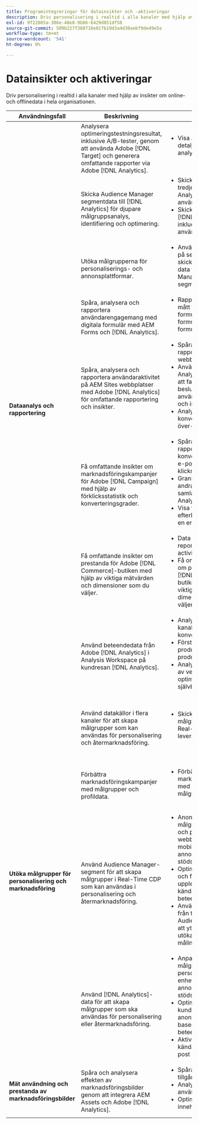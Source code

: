 ```yaml
---
title: Programintegreringar för datainsikter och -aktiveringar
description: Driv personalisering i realtid i alla kanaler med hjälp av insikter om online- och offlinedata i hela organisationen.
exl-id: 9f22085a-306e-48e8-9b86-6429d851df58
source-git-commit: 509b227f360718e81fb19d3a4d30aebf9de49e5a
workflow-type: tm+mt
source-wordcount: '541'
ht-degree: 0%

---
```


# Datainsikter och aktiveringar

Driv personalisering i realtid i alla kanaler med hjälp av insikter om online- och offlinedata i hela organisationen.

<table>

<thead>
    <tr>
      <th>Användningsfall</th>
      <th>Beskrivning</th>
      <th>Exempel</th>
      <th>Program</th>
    </tr>
  </thead>

<tbody>
  <!--  ROW 2  -->
 <tr>
   <td rowspan="8"><b>Dataanalys och rapportering</b></td>

<!--  ROW 2a  -->
<td>Analysera optimeringstestningsresultat, inklusive A/B-tester, genom att använda Adobe [!DNL Target] och generera omfattande rapporter via Adobe [!DNL Analytics].</td>
   <td><ul style="margin-top: 0;">
        <li>Visa A/B-testresultat i detaljerade analysrapporter.</li>
       </ul></td>
   <td><a href="../integrations-between-applications/target/target-analytics.md" target="_blank" rel="noopener noreferrer">[!DNL Target] och [!DNL Analytics]</a></td>
  </tr>

<!--  ROW 2b  -->
<tr>
   <td>Skicka Audience Manager segmentdata till [!DNL Analytics] för djupare målgruppsanalys, identifiering och optimering.</td>
    <td><ul style="margin-top: 0;">
        <li>Skicka segmentdata från tredje part till [!DNL Analytics] för djupare användaranalys.</li>
        <li>Skicka CRM-data till [!DNL Analytics] för inkludering i användaranalys.</li>
       </ul></td>
   <td><a href="../integrations-between-applications/aam/aam-analytics.md" target="_blank" rel="noopener noreferrer">Audience Manager och [!DNL Analytics]</a></td>
 </tr>

<!--  ROW 2c -->
<tr>
   <td>Utöka målgrupperna för personaliserings- och annonsplattformar.</td>
    <td><ul style="margin-top: 0;">
        <li>Använd vidarebefordran på serversidan för att skicka [!DNL Analytics]-data till Audience Manager för att skapa segment.</li>
       </ul></td>
   <td><a href="../integrations-between-applications/aam/aam-analytics.md" target="_blank" rel="noopener noreferrer">Audience Manager och [!DNL Analytics]</a></td>
 </tr>

<!--  ROW 2d  -->
<tr>
   <td>Spåra, analysera och rapportera användarengagemang med digitala formulär med AEM Forms och [!DNL Analytics]. </td>
   <td><ul style="margin-top: 0;">
        <li>Rapportera mått och mått för inskickning av formulär, inklusive ifyllda formulärfält och formulärfält med fel.</li>
       </ul></td>
   <td><a href="../integrations-between-applications/experience-manager/experience-manager-analytics.md" target="_blank" rel="noopener noreferrer">AEM Forms och [!DNL Analytics]</a></td>
 </tr>

<!--  ROW 2e  -->
<tr>
   <td>Spåra, analysera och rapportera användaraktivitet på AEM Sites webbplatser med Adobe [!DNL Analytics] för omfattande rapportering och insikter.</td>
   <td><ul style="margin-top: 0;">
        <li>Spåra, analysera och rapportera nyckeltal för webbplatssidor.</li>
        <li>Använd [!DNL Analytics]-rapporter för att fatta datadrivna beslut för användarupplevelsen och innehållsstrategin.</li>
        <li>Analysera konverteringsbanor för över- och underkanter.</li>
       </ul></td>
   <td><a href="../integrations-between-applications/experience-manager/experience-manager-analytics.md" target="_blank" rel="noopener noreferrer">AEM Sites och [!DNL Analytics]</a></td>
 </tr>

<!--  ROW 2f  -->
<tr>
   <td>Få omfattande insikter om marknadsföringskampanjer för Adobe [!DNL Campaign] med hjälp av förklicksstatistik och konverteringsgrader.</td>
   <td><ul style="margin-top: 0;">
        <li>Spåra, analysera och rapportera konverteringsstatistik för e-postkampanjer efter klickningar.</li>
        <li>Granska kampanjer till andra dimensioner som samlats in i [!DNL Analytics].</li>
        <li>Visa förklicknings- och efterklickningsstatistik i en enda rapport.</li>
       </ul></td>
   <td><a href="../integrations-between-applications/campaign/campaign-analytics.md" target="_blank" rel="noopener noreferrer">[!DNL Campaign] och [!DNL Analytics]</a></td>
 </tr>

<!--  ROW 2g  -->
<tr>
   <td>Få omfattande insikter om prestanda för Adobe [!DNL Commerce]-butiken med hjälp av viktiga mätvärden och dimensioner som du väljer.</td>
   <td><ul style="margin-top: 0;">
        <li>Data Insights and reporting on commerce activity.</li>
        <li>Få omfattande insikter om prestanda för Adobe [!DNL Commerce]-butiken med hjälp av viktiga mätvärden och dimensioner som du väljer.</li>
       </ul></td>
   <td><a href="../integrations-between-applications/commerce/commerce-analytics.md" target="_blank" rel="noopener noreferrer">[!DNL Commerce] och [!DNL Analytics]</a></td>
 </tr>

<!--  ROW 2h  -->
<tr>
   <td>Använd beteendedata från Adobe [!DNL Analytics] i Analysis Workspace på kundresan [!DNL Analytics].</td>
   <td><ul style="margin-top: 0;">
        <li>Analysera kanalengagemang och -konvertering.</li>
        <li>Förstå de viktigaste produktkategorierna och produkterna.</li>
        <li>Analysera användningen av verktyg för att optimera självbetjäningen.</li>
       </ul></td>
   <td><a href="../integrations-between-applications/analytics/analytics-customer-journey-analytics.md" target="_blank" rel="noopener noreferrer">[!DNL Analytics] och kundresa [!DNL Analytics]</a></td>
 </tr>


<!--  Row 3  -->
<tr>
  <td rowspan="5"><b>Utöka målgrupper för personalisering och marknadsföring</b></td>
 </tr>

<!--  ROW 3a  -->
<tr>
  <td>Använd datakällor i flera kanaler för att skapa målgrupper som kan användas för personalisering och återmarknadsföring.</td>
  <td><ul style="margin-top: 0;"><li>Skicka målgruppssegment till Real-Time CDP för leverans till destinationer</li>
     </ul></td>
  <td><a href="../integrations-between-applications/rtcdp/rtcdp-cja.md" target="_blank" rel="noopener noreferrer">Kundresa [!DNL Analytics] och kunddata i realtid [!DNL Platform]</a></td>
 </tr>

<!--  ROW 3c  -->
<tr>
  <td>Förbättra marknadsföringskampanjer med målgrupper och profildata.</td>
  <td><ul style="margin-top: 0;">
        <li>Förbättra er marknadsföringskampanj med AEP-data för målgruppssegmentering.</li>
      </ul></td>
   <td><a href="../integrations-between-applications/campaign/campaign-rtcdp.md">[!DNL Campaign] v8 och kunddata i realtid [!DNL Platform]</a></td>
 </tr>

<!--  ROW 3d  -->
<tr>
  <td>Använd Audience Manager-segment för att skapa målgrupper i Real-Time CDP som kan användas i personalisering och återmarknadsföring.</td>
  <td><ul style="margin-top: 0;">
        <li>Anonym målgruppsanpassning och personalisering på webbplatsen, i mobilappen eller i de annonskanaler som stöds.</li>
        <li>Optimera landningssidan och förautentiserade upplevelser baserat på kända enhets- och beteendeegenskaper.</li>
        <li>Använd datanätverket från tredje part i Audience Manager för att ytterligare förfina och utöka era målgrupper för målinriktning.</li>
      </ul></td>
  <td><a href="../integrations-between-applications/aam/aam-rtcdp.md" target="_blank" rel="noopener noreferrer">Kunddata för Audience Manager och realtid [!DNL Platform]</a></td>
 </tr>

<!--  ROW 3e  -->
<td>Använd [!DNL Analytics]-data för att skapa målgrupper som ska användas för personalisering eller återmarknadsföring.</td>
   <td><ul style="margin-top: 0;"><li>Anpassa er digitala målgrupp och personalisering på enheter eller annonskanaler som stöds.</li>
           <li>Optimera kända kundlandningssidor och anonyma upplevelser baserat på enhets- och beteendeattribut.</li>
           <li>Aktivera målgrupper för kända kanaler, som e-post och SMS.</li>
        </ul></td>
   <td><a href="../integrations-between-applications/analytics/analytics-rtcdp.md" target="_blank" rel="noopener noreferrer">[!DNL Analytics] och kunddata i realtid [!DNL Platform]</a></td>


<!--  ROW 4  -->
<tr>
   <td><b>Mät användning och prestanda av marknadsföringsbilder</b></td>
   <td>Spåra och analysera effekten av marknadsföringsbilder genom att integrera AEM Assets och Adobe [!DNL Analytics].</td>
   <td><ul style="margin-top: 0;"><li>Spåra och analysera tillgångarnas prestanda.</li>
           <li>Analysera användarengagemanget.</li>
           <li>Optimera innehållsstrategi.</li>
        </ul></td>
   <td><a href="../integrations-between-applications/experience-manager/experience-manager-analytics.md" target="_blank" rel="noopener noreferrer">AEM Assets och [!DNL Analytics]</a></td>
 </tr>
 </tbody>
 </table>
